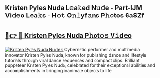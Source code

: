 ## Kristen Pyles Nuda L𝚎a𝚔ed N𝚞𝚍e - Part-lJM Vi𝚍𝚎o L𝚎a𝚔s - H𝚘𝚝 O𝚗𝚕yf𝚊ns P𝚑𝚘tos 6aSZf

# <h2><a href="http://kf9a9l.oniu.top/?m=Kristen+Pyles+Nuda">🔗👉 🔴 Kristen Pyles Nuda P𝚑ot𝚘𝚜 V𝚒d𝚎o</a></h2>

[![Kristen Pyles Nuda Nu𝚍e𝚜](https://i.imgur.com/0qMVB7G.gif)](http://kf9a9l.oniu.top/?m=Kristen+Pyles+Nuda)
Cybernetic performer and multimedia innovator Kristen Pyles Nuda, known for publishing dance and lifestyle tutorials through viral dance sequences and compact clips. Brilliant puppeteer Kristen Pyles Nuda, celebrated for their exceptional abilities and accomplishments in bringing inanimate objects to life.  
